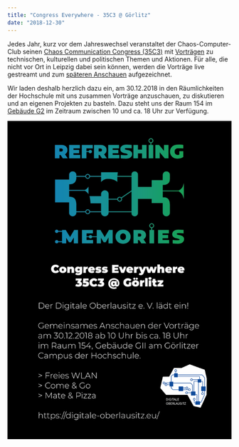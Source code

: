 ```yaml
---
title: "Congress Everywhere - 35C3 @ Görlitz"
date: "2018-12-30"
---
```


Jedes Jahr, kurz vor dem Jahreswechsel veranstaltet der Chaos-Computer-Club seinen 
[Chaos Communication Congress (35C3)](https://events.ccc.de/category/congress/35c3/) 
mit [Vorträgen](https://fahrplan.events.ccc.de/congress/2018/Fahrplan/) zu technischen, kulturellen und politischen Themen und Aktionen. 
Für alle, die nicht vor Ort in Leipzig dabei sein können, werden die Vorträge live gestreamt und zum
[späteren Anschauen](https://media.ccc.de/c/34c3) aufgezeichnet.

Wir laden deshalb herzlich dazu ein, am 30.12.2018 in den Räumlichkeiten der Hochschule mit uns zusammen Vorträge 
anzuschauen, zu diskutieren und an eigenen Projekten zu basteln. 
Dazu steht uns der Raum 154 im [Gebäude G2](https://goo.gl/maps/T6ZCKMjt1zR2) im Zeitraum zwischen 10 und ca. 18 Uhr zur Verfügung.


![flyer](../../images/35c3-congress-everywhere.png)
 


